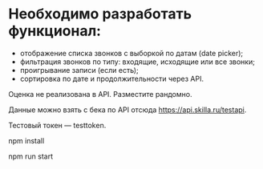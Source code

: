 # Необходимо разработать функционал:
- отображение списка звонков с выборкой по датам (date picker);
- фильтрация звонков по типу: входящие, исходящие или все звонки;
- проигрывание записи (если есть);
- сортировка по дате и продолжительности через API.

Оценка не реализована в API.
Разместите рандомно.

Данные можно взять с бека по API отсюда https://api.skilla.ru/testapi.

Тестовый токен — testtoken.


npm install

npm run start
